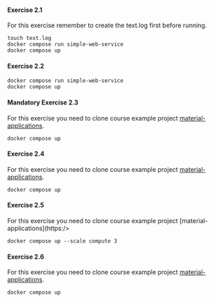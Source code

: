 #### Exercise 2.1

For this exercise remember to create the text.log first before running.

```
touch text.log
docker compose run simple-web-service
docker compose up
```

#### Exercise 2.2

```
docker compose run simple-web-service
docker compose up
```

#### Mandatory Exercise 2.3

For this exercise you need to clone course example project [material-applications](https://github.com/docker-hy/material-applications/tree/main).

```
docker compose up
```

#### Exercise 2.4

For this exercise you need to clone course example project [material-applications](https://github.com/docker-hy/material-applications/tree/main).

```
docker compose up
```


#### Exercise 2.5

For this exercise you need to clone course example project [material-applications](https:/>

```
docker compose up --scale compute 3
```

#### Exercise 2.6

For this exercise you need to clone course example project [material-applications](https://github.com/docker-hy/material-applications/tree/main).

```
docker compose up
```
